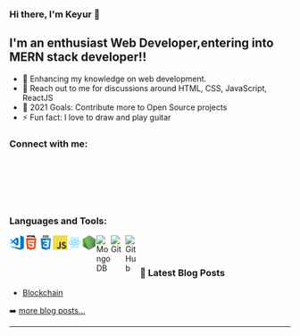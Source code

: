 

### Hi there, I'm Keyur  👋


## I'm an enthusiast Web Developer,entering into MERN stack developer!!
- 🌱 Enhancing my knowledge on web development.
- 💬 Reach out to me for discussions around HTML, CSS, JavaScript, ReactJS
- 🥅 2021 Goals: Contribute more to Open Source projects
- ⚡ Fun fact: I love to draw and play guitar


### Connect with me:

<a class="links" href="https://www.linkedin.com/in/keyur-shah-899378202/"><img class="react-image" src="https://cdn3.iconfinder.com/data/icons/free-social-icons/67/linkedin_circle_color-256.png" alt=""></a>

<a class="links" href="https://keyur-developer.netlify.app/"><img class="react-image" src="https://cdn2.iconfinder.com/data/icons/picons-basic-2/57/basic2-245_curriculum_vitae-256.png" alt=""></a>


<br />

### Languages and Tools:

<img align="left" alt="Visual Studio Code" width="26px" src="https://raw.githubusercontent.com/github/explore/80688e429a7d4ef2fca1e82350fe8e3517d3494d/topics/visual-studio-code/visual-studio-code.png" />
<img align="left" alt="HTML5" width="26px" src="https://raw.githubusercontent.com/github/explore/80688e429a7d4ef2fca1e82350fe8e3517d3494d/topics/html/html.png" />
<img align="left" alt="CSS3" width="26px" src="https://raw.githubusercontent.com/github/explore/80688e429a7d4ef2fca1e82350fe8e3517d3494d/topics/css/css.png" />
<img align="left" alt="JavaScript" width="26px" src="https://raw.githubusercontent.com/github/explore/80688e429a7d4ef2fca1e82350fe8e3517d3494d/topics/javascript/javascript.png" />
<img align="left" alt="React" width="26px" src="https://raw.githubusercontent.com/github/explore/80688e429a7d4ef2fca1e82350fe8e3517d3494d/topics/react/react.png" />
<img align="left" alt="Node.js" width="26px" src="https://raw.githubusercontent.com/github/explore/80688e429a7d4ef2fca1e82350fe8e3517d3494d/topics/nodejs/nodejs.png" />
<img align="left" alt="MongoDB" width="26px" src="https://cdn4.iconfinder.com/data/icons/logos-brands-5/24/mongodb-256.png" />
<img align="left" alt="Git" width="26px" src="https://cdn3.iconfinder.com/data/icons/social-media-2169/24/social_media_social_media_logo_git-256.png" />
<img align="left" alt="GitHub" width="26px" src="https://cdn4.iconfinder.com/data/icons/social-media-logos-6/512/71-github-256.png" />

<br />
<br />

### 📕 Latest Blog Posts

<!-- BLOG-POST-LIST:START -->
- [Blockchain](https://keyur-blogs.netlify.app/hello-world/)

<!-- BLOG-POST-LIST:END -->

➡️ [more blog posts...](https://keyur-blogs.netlify.app/)

---

